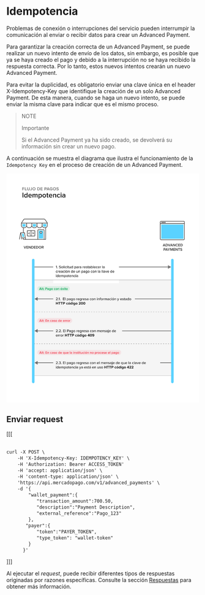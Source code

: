 # Idempotencia

Problemas de conexión o interrupciones del servicio pueden interrumpir la comunicación al enviar o recibir datos para crear un Advanced Payment.

Para garantizar la creación correcta de un Advanced Payment, se puede realizar un nuevo intento de envío de los datos, sin embargo, es posible que ya se haya creado el pago y debido a la interrupción no se haya recibido la respuesta correcta. Por lo tanto, estos nuevos intentos crearán un nuevo Advanced Payment.

Para evitar la duplicidad, es obligatorio enviar una clave única en el header X-Idempotency-Key que identifique la creación de un solo Advanced Payment. De esta manera, cuando se haga un nuevo intento, se puede enviar la misma clave para indicar que es el mismo proceso.


> NOTE
>
> Importante
>
> Si el Advanced Payment ya ha sido creado, se devolverá su información sin crear un nuevo pago.

A continuación se muestra el diagrama que ilustra el funcionamiento de la `Idempotency Key` en el proceso de creación de un Advanced Payment.

![idempotency-flow](/images/wallet-connect/idempotency.es.png)


## Enviar request


[[[
```curl

curl -X POST \
    -H 'X-Idempotency-Key: IDEMPOTENCY_KEY' \
    -H 'Authorization: Bearer ACCESS_TOKEN'
    -H 'accept: application/json' \
    -H 'content-type: application/json' \
    'https://api.mercadopago.com/v1/advanced_payments' \
    -d '{
        "wallet_payment":{
           "transaction_amount":700.50,
           "description":"Payment Description",
           "external_reference":"Pago_123"     
        },
       "payer":{
           "token":"PAYER_TOKEN",
           "type_token": "wallet-token"
        }
      }'

```
]]]

Al ejecutar el _request_, puede recibir diferentes tipos de respuestas originadas por razones específicas. Consulte la sección [Respuestas](/developers/es/docs/wallet-connect/advanced-payments/idempotency/returns) para obtener más información.
